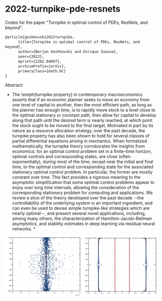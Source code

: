 # 2022-turnpike-pde-resnets
Codes for the paper "Turnpike in optimal control of PDEs, ResNets, and beyond".

```
@article{geshkovski2022turnpike,
      title={Turnpike in optimal control of PDEs, ResNets, and beyond}, 
      author={Borjan Geshkovski and Enrique Zuazua},
      year={2022},
      eprint={2202.04097},
      archivePrefix={arXiv},
      primaryClass={math.OC}
}
```

Abstract:

* The \emph{turnpike property} in contemporary macroeconomics asserts that if an economic planner seeks to move an economy from one level of capital to another, then the most efficient path, as long as the planner has enough time, is to rapidly move stock to a level close to the optimal stationary or constant path, then allow for capital to develop along that path until the desired term is nearly reached, at which point the stock ought to be moved to the final target. Motivated in part by its nature as a resource allocation strategy, over the past decade, the turnpike property has also been shown to hold for several classes of partial differential equations arising in mechanics. When formalized mathematically, the turnpike theory corroborates the insights from economics: for an optimal control problem set in a finite-time horizon, optimal controls and corresponding states, are close (often exponentially), during most of the time, except near the initial and final time, to the optimal control and corresponding state for the associated stationary optimal control problem. In particular, the former are mostly constant over time. This fact provides a rigorous meaning to the asymptotic simplification that some optimal control problems appear to enjoy over long time intervals, allowing the consideration of the corresponding stationary problem for computing and applications. We review a slice of the theory developed over the past decade --the controllability of the underlying system is an important ingredient, and can even be used to devise simple turnpike-like strategies which are nearly optimal--, and present several novel applications, including, among many others, the characterization of Hamilton-Jacobi-Bellman asymptotics, and stability estimates in deep learning via residual neural networks. *

![spectrum](imgs/readme.png)
